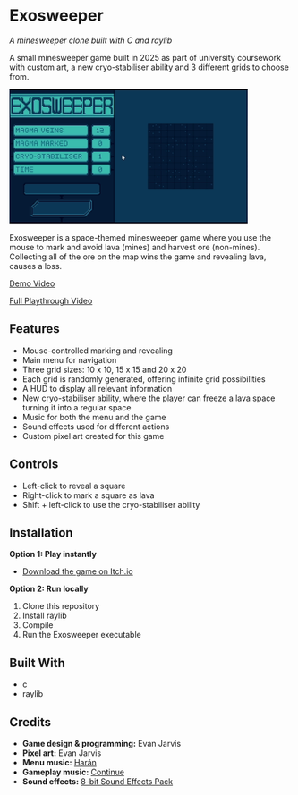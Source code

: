 # Exosweeper
*A minesweeper clone built with C and raylib*

A small minesweeper game built in 2025 as part of university coursework with custom art, a new cryo-stabiliser ability and 3 different grids to choose from.

![Gameplay Demo](resources/ExosweeperGameplay.gif)

Exosweeper is a space-themed minesweeper game where you use the mouse to mark and avoid lava (mines) and harvest ore (non-mines).
Collecting all of the ore on the map wins the game and revealing lava, causes a loss.

[Demo Video](https://www.youtube.com/watch?v=dg9d5L1v2qQ)

[Full Playthrough Video](https://www.youtube.com/watch?v=iF-4iNuu4JQ)

## Features
- Mouse-controlled marking and revealing
- Main menu for navigation
- Three grid sizes: 10 x 10, 15 x 15 and 20 x 20
- Each grid is randomly generated, offering infinite grid possibilities
- A HUD to display all relevant information
- New cryo-stabiliser ability, where the player can freeze a lava space turning it into a regular space
- Music for both the menu and the game
- Sound effects used for different actions
- Custom pixel art created for this game

## Controls
- Left-click to reveal a square
- Right-click to mark a square as lava
- Shift + left-click to use the cryo-stabiliser ability

## Installation
**Option 1: Play instantly**
- [Download the game on Itch.io](https://rosenrgd.itch.io/Exosweeper)

**Option 2: Run locally**
1. Clone this repository  
2. Install raylib
3. Compile
4. Run the Exosweeper executable

## Built With
- c
- raylib

## Credits
- **Game design & programming:** Evan Jarvis  
- **Pixel art:** Evan Jarvis  
- **Menu music:** [Harán](https://opengameart.org/content/har%C3%A1n)
- **Gameplay music:** [Continue](https://opengameart.org/content/continue)
- **Sound effects:** [8-bit Sound Effects Pack](https://opengameart.org/content/512-sound-effects-8-bit-style)






